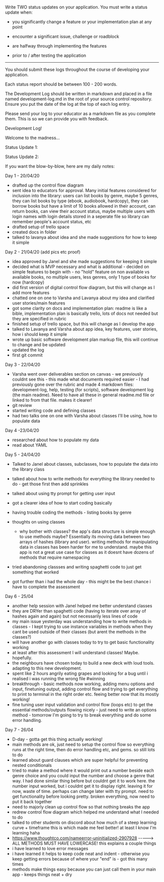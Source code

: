 Write TWO status updates on your application. You must write a status update when:
- you significantly change a feature or your implementation plan at any point

- encounter a significant issue, challenge or roadblock
- are halfway through implementing the features
- prior to / after testing the application
--------
You should submit these logs throughout the course of developing your application.

Each status report should be between 100 - 200 words.

The Development Log should be written in markdown and placed in a file named development-log.md in the root of your source control repository. Ensure you put the date of the log at the top of each log entry.

Please send your log to your educator as a markdown file as you complete them. This is so we can provide you with feedback.


Development Log!

Welcome to the madness...

Status Update 1:

Status Update 2:


If you want the blow-by-blow, here are my daily notes:

Day 1 - 20/04/20

- drafted up the control flow diagram
- sent idea to educators for approval. Many initial features considered for inclusion into the library: users can list books by genre, maybe 5 genres, they can list books by type (ebook, audiobook, hardcopy), they can borrow books but have a limit of 10 books allowed in their account, can return books, can view their account status, maybe multiple users with login names with login details stored in a seperate file so library can remember people's account status, etc
- drafted setup of trello space
- created docs in folder
- talked to lavanya about idea and she made suggestions for how to keep it simple


Day 2 - 21/04/20 (add pics etc proof)
- idea approved by Janel and she made suggestions for keeping it simple
- decided what is MVP necessary and what is additional - decided on simple features to begin with - no "hold" feature on non available vs available books, no multiple users, less genres, only 1 type of books for now (hardcopy)
- did first version of digital control flow diagram, but this will change as I add more features
- chatted one on one to Varsha and Lavanya about my idea and clarified user stories/main features
- got some clarity on docs and implementation plan: readme is like a bible, implementation plan is basically trello, lots of docs not needed but they are specified in rubric
- finished setup of trello space, but this will change as I develop the app
- talked to Lavanya and Varsha about app idea, key features, user stories, how i should keep it simple
- wrote up basic software development plan markup file, this will continue to change and be updated
- updated the log
- first git commit

Day 3 - 22/04/20
- Varsha went over deliverables section on canvas - we previously couldnt see this - this made what documents required easier - I had previously gone over the rubric and made 4 markdown files: development-log, help, testing (for scripts), software development log (the main readme). Need to have all these in general readme.md file or linked to from that file. makes it clearer!
- git review
- started writing code and defining classes
- had two talks one on one with Varsha about classes I'll be using, how to populate data 
  
Day 4 -23/04/20
- researched about how to populate my data
- read about YAML


Day 5 - 24/04/20

- Talked to Janel about classes, subclasses, how to populate the data into the library class
- talked about how to write methods for everything the library needed to do - get those first then add sprinkles
- talked about using tty prompt for getting user input
- got a clearer idea of how to start coding basically
- having trouble coding the methods - listing books by genre

- thoughts on using classes
  - why bother with classes? the app's data structure is simple enough to use methods maybe? Essentially its moving data between two arrays of hashes (library and user). writing methods for manipulating data in classes has been harder for me to understand. maybe this app is not a great use case for classes as it doesnt have dozens of methods that require namespacing
- tried abandoning classses and writing spaghetti code to just get something that worked
- got further than i had the whole day - this might be the best chance i have to complete the assessment

Day 6 - 25/04

  - another help session with Janel helped me better understand classes
  - they are DRYer than spaghetti code (having to iterate over array of hashes again and again) but not necessarily less lines of code
  - my main issue yesterday was understanding how to write methods in classes - I kept trying to use instance variables in methods when they cant be used outside of their classes (but arent the methods in the classes?)
  - will have another go with classes today to try to get basic functionality working
  - at least after this assessment I will understand classes! Maybe. hopefully.
  - the neighbours have chosen today to build a new deck with loud tools. adapting to this new development.
  - spent like 2 hours angrily eating grapes and looking for a bug until i realised i was running the wrong file #winning
- breakthrough - basic methods now working, adding menu options and input, finetuning output, adding control flow and trying to get everything to print to terminal in the right order etc. feeing better now that its mostly working!
- fine tuning user input validation and control flow (loops etc) to get the essential methods/outputs flowing nicely - just need to write an options method - tomorrow I'm going to try to break everything and do some error handling.

Day 7 - 26/04
- D-day - gotta get this thing actually working!
- main methods are ok, just need to setup the control flow so everything runs at the right time, then do error handling etc, and gems. so still lots to do
- learned about guard clauses which are super helpful for preventing nested conditionals
- tried to make a method where it would print out a number beside each genre choice and you could input the number and choose a genre that way. I had done similar thing before but couldnt get it to work here. the number input worked, but i couldnt get it to display right. leaving it for now, waste of time. perhaps can change later with tty prompt. need to get functionality before looking pretty. broken everything, now need to put it back together
- need to majorly clean up control flow so that nothing breaks the app
- redrew control flow diagram which helped me understand what I needed to do
- talked to other students on discord about how much of a steep learning curve + timeframe this is which made me feel better! at least I know I'm learning haha
- https://www.thoughtco.com/nameerror-uninitialized-2907928 -----> ALL METHODS MUST HAVE LOWERCASE! this explains a couple things
- i have learned to love error messages
- i have learned it helps to keep code neat and indent - otherwise you keep getting errors because of where your "end" is - got this many times
- methods make things easy because you can just call them in your main app - keeps things neat + dry